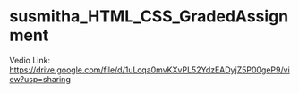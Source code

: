 # susmitha_HTML_CSS_GradedAssignment

Vedio Link:
https://drive.google.com/file/d/1uLcqa0mvKXvPL52YdzEADyjZ5P00geP9/view?usp=sharing
